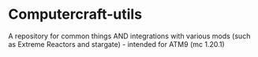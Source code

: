 # Computercraft-utils
A repository for common things AND integrations with various mods (such as Extreme Reactors and stargate) - intended for ATM9 (mc 1.20.1)
